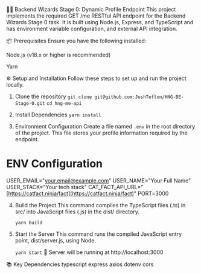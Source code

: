 🧙‍♂️ Backend Wizards Stage 0: Dynamic Profile Endpoint
This project implements the required GET /me RESTful API endpoint for the Backend Wizards Stage 0 task. It is built using Node.js, Express, and TypeScript and has environment variable configuration, and external API integration.

📦 Prerequisites
Ensure you have the following installed:

Node.js (v18.x or higher is recommended)

Yarn

⚙️ Setup and Installation
Follow these steps to set up and run the project locally.

1. Clone the repository
`git clone git@github.com:JoshTeflon/HNG-BE-Stage-0.git`
`cd hng-me-api`

2. Install Dependencies
`yarn install`

3. Environment Configuration
Create a file named `.env` in the root directory of the project. This file stores your profile information required by the endpoint.

# ENV Configuration
USER_EMAIL="your.email@example.com"
USER_NAME="Your Full Name"
USER_STACK="Your tech stack"
CAT_FACT_API_URL="[https://catfact.ninja/fact](https://catfact.ninja/fact)"
PORT=3000

4. Build the Project
This command compiles the TypeScript files (.ts) in src/ into JavaScript files (.js) in the dist/ directory.

   `yarn build`

5. Start the Server
This command runs the compiled JavaScript entry point, dist/server.js, using Node.

    `yarn start`
🚀 Server will be running at http://localhost:3000


📚 Key Dependencies
typescript
express
axios
dotenv
cors